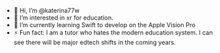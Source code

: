 - 👋 Hi, I’m @katerina77w
- 👀 I’m interested in xr for education. 
- 🌱 I’m currently learning Swift to develop on the Apple Vision Pro
- ⚡ Fun fact: I am a tutor who hates the modern education system. I can see there will be major edtech shifts in the coming years. 

